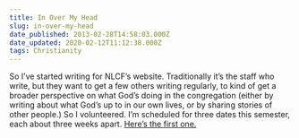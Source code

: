 ```yaml
---
title: In Over My Head
slug: in-over-my-head
date_published: 2013-02-28T14:58:03.000Z
date_updated: 2020-02-12T11:12:38.000Z
tags: Christianity
---
```


So I’ve started writing for NLCF’s website. Traditionally it’s the staff who write, but they want to get a few others writing regularly, to kind of get a broader perspective on what God’s doing in the congregation (either by writing about what God’s up to in our own lives, or by sharing stories of other people.) So I volunteered. I’m scheduled for three dates this semester, each about three weeks apart. [Here’s the first one.](https://www.nlcf.net/latest-news/blog/in-over-my-head/)
